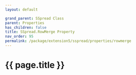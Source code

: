 ```yaml
---
layout: default

grand_parent: SSpread Class
parent: Properties
has_children: false
title: SSpread.RowMerge Property
nav_order: 95
permalink: /package/extension5/sspread/properties/rowmerge
---
```

# {{ page.title }}